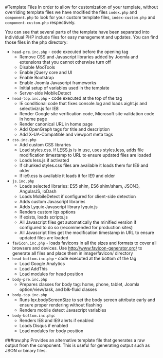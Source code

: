 #Template Files
In order to allow for customization of your template, without overriding template files we have modified the files `index.php` and `component.php` to look for your custom template files, `index-custom.php` and `component-custom.php` respectively.

You can see that several parts of the template have been separated into individual PHP include files for easy management and updates. You can find those files in the php directory:

  * `head-pre.inc.php` - code executed before the opening <html> tag
  	* Remove CSS and Javascript libraries added by Joomla and extensions that you cannot otherwise turn off
  	* Disable MooTools
  	* Enable jQuery core and UI
  	* Enable Bootstrap
  	* Enable Joomla Javascript frameworks
  	* Initial setup of variables used in the template
  	* Server-side MobileDetect
  * `head-top.inc.php` - code executed at the top of the <head> tag
  	* IE conditional code that fixes console.log and loads aight.js and selectivizr.js for IE8
  	* Render Google site verification code, Microsoft site validation code in home page
  	* Render canonical URL in home page
  	* Add OpenGraph tags for title and description
  	* Add X-UA-Compatible and viewport meta tags
  * `css.inc.php`
  	* Add custom CSS libraries
  	* Load styles.css. If LESS.js is in use, uses styles.less, adds file modification timestamp to URL to ensure updated files are loaded
  	* Loads less.js if activated
  	* If chunked styles.css files are available it loads them for IE9 and older
  	* If ie9.css is available it loads it for IE9 and older
  * `js.inc.php`
  	* Loads selected libraries: ES5 shim, ES6 shim/sham, JSON3, AngularJS, loDash
  	* Loads MobileDetect if configured for client-side detection
  	* Adds custom Javascript libraries
  	* Adds Lyquix Javascript library lyquix.js
  	* Renders custom lqx options
  	* If exists, loads scripts.js
  	* All Javascript files get automatically the minified version if configured to do so (recommended for production sites)
  	* All Javascript files get the modification timestamp in URL to ensure updated files are loaded
  * `favicon.inc.php` - loads favicons in all the sizes and formats to cover all browsers and devices. Use http://www.favicon-generator.org/ to generate all files and place them in image/favicon/ directory
  * `head-bottom.inc.php` - code executed at the bottom of the <head> tag
  	* Load Google Analytics
  	* Load AddThis
  	* Load modules for head position
  * `body-pre.inc.php`
  	* Prepares classes for body tag: home, phone, tablet, Joomla option/view/task, and blk-fluid classes
  * `body-top.inc.php`
  	* Runs lqx.bodyScreenSize to set the body screen attribute early and ensure proper rendering without flashing
  	* Renders mobile detect Javascript variables
  * `body-bottom.inc.php`: 
  	* Renders IE8 and IE9 alerts if enabled
  	* Loads Disqus if enabled
  	* Load modules for body position



###raw.php
Provides an alternative template file that generates a raw output from the component. This is useful for generating output such as JSON or binary files.
